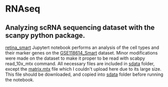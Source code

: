 # RNAseq
## Analyzing scRNA  sequencing dataset with the scanpy python package.

[retina_smart](https://github.com/zsamadi/RNAseq/blob/main/retina_smart.ipynb) Jupytert notebook performs an analysis of the cell types and their marker genes on the [GSE118614_Smart](https://www.ncbi.nlm.nih.gov/geo/query/acc.cgi?acc=GSE118614) dataset. Minor modifications were made on the dataset to make it proper to be read with scabpy read_10x_mtx command. All necessary files are included in [sdata](https://github.com/zsamadi/RNAseq/tree/main/sdata) folder, except the [matrix.mtx](https://drive.google.com/uc?id=1yBlJ-lbGgYED3P_ziVffwZR1PmVDsFnT&export=download) file which I couldn't upload here due to its large size. This file should be downloaded, and copied into [sdata](https://github.com/zsamadi/RNAseq/tree/main/sdata) folder before running the notebook.
